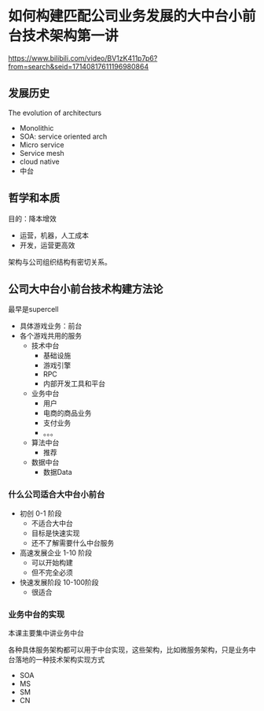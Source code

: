 
# 如何构建匹配公司业务发展的大中台小前台技术架构第一讲

https://www.bilibili.com/video/BV1zK411p7p6?from=search&seid=17140817611196980864

## 发展历史
The evolution of architecturs
* Monolithic
* SOA: service oriented arch
* Micro service
* Service mesh
* cloud native
* 中台

## 哲学和本质
目的：降本增效
* 运营，机器，人工成本
* 开发，运营更高效

架构与公司组织结构有密切关系。

## 公司大中台小前台技术构建方法论

最早是supercell
* 具体游戏业务：前台
* 各个游戏共用的服务
    - 技术中台
        - 基础设施
        - 游戏引擎
        - RPC
        - 内部开发工具和平台
    - 业务中台
        - 用户
        - 电商的商品业务
        - 支付业务
        - 。。。
    - 算法中台
        - 推荐
    - 数据中台
        - 数据Data

### 什么公司适合大中台小前台

* 初创 0-1 阶段
    - 不适合大中台
    - 目标是快速实现
    - 还不了解需要什么中台服务
* 高速发展企业 1-10 阶段
    - 可以开始构建
    - 但不完全必须
* 快速发展阶段 10-100阶段
    - 很适合


### 业务中台的实现
本课主要集中讲业务中台

各种具体服务架构都可以用于中台实现，这些架构，比如微服务架构，只是业务中台落地的一种技术架构实现方式
* SOA
* MS
* SM
* CN